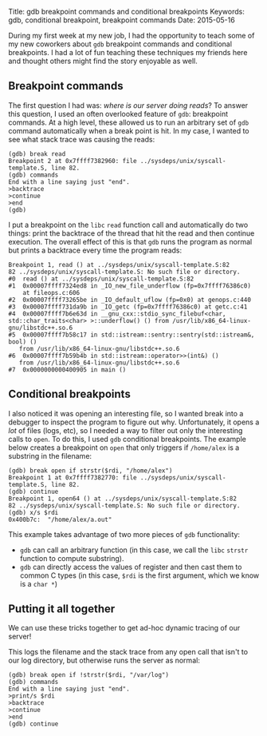 Title: gdb breakpoint commands and conditional breakpoints
Keywords: gdb, conditional breakpoint, breakpoint commands
Date: 2015-05-16
 
During my first week at my new job, I had the opportunity to teach some of my new coworkers about `gdb` breakpoint commands and conditional breakpoints. I had a lot of fun teaching these techniques my friends here and thought others might find the story enjoyable as well.
 
## Breakpoint commands
 
The first question I had was: _where is our server doing reads_? To answer this question, I used an often overlooked feature of `gdb`: breakpoint commands. At a high level, these allowed us to run an arbitrary set of `gdb` command automatically when a break point is hit. In my case, I wanted to see what stack trace was causing the reads:
 
```
(gdb) break read
Breakpoint 2 at 0x7ffff7382960: file ../sysdeps/unix/syscall-template.S, line 82.
(gdb) commands
End with a line saying just "end".
>backtrace
>continue
>end
(gdb)
```
 
I put a breakpoint on the `libc` `read` function call and automatically do two things: print the backtrace of the thread that hit the read and then continue execution. The overall effect of this is that `gdb` runs the program as normal but prints a backtrace every time the program reads:
 
```
Breakpoint 1, read () at ../sysdeps/unix/syscall-template.S:82
82 ../sysdeps/unix/syscall-template.S: No such file or directory.
#0  read () at ../sysdeps/unix/syscall-template.S:82
#1  0x00007ffff7324ed8 in _IO_new_file_underflow (fp=0x7ffff76386c0)
    at fileops.c:606
#2  0x00007ffff73265be in _IO_default_uflow (fp=0x0) at genops.c:440
#3  0x00007ffff731da9b in _IO_getc (fp=0x7ffff76386c0) at getc.c:41
#4  0x00007ffff7b6e63d in __gnu_cxx::stdio_sync_filebuf<char, std::char_traits<char> >::underflow() () from /usr/lib/x86_64-linux-gnu/libstdc++.so.6
#5  0x00007ffff7b58c17 in std::istream::sentry::sentry(std::istream&, bool) ()
   from /usr/lib/x86_64-linux-gnu/libstdc++.so.6
#6  0x00007ffff7b59b4b in std::istream::operator>>(int&) ()
   from /usr/lib/x86_64-linux-gnu/libstdc++.so.6
#7  0x0000000000400905 in main ()
```
 
## Conditional breakpoints
 
I also noticed it was opening an interesting file, so I wanted break into a debugger to inspect the program to figure out why. Unfortunately, it opens a _lot_ of files (logs, etc), so I needed a way to filter out only the interesting calls to `open`. To do this, I used `gdb` conditional breakpoints. The example below creates a breakpoint on `open` that only triggers if `/home/alex` is a substring in the filename:
 
```
(gdb) break open if strstr($rdi, "/home/alex")
Breakpoint 1 at 0x7ffff7382770: file ../sysdeps/unix/syscall-template.S, line 82.
(gdb) continue
Breakpoint 1, open64 () at ../sysdeps/unix/syscall-template.S:82
82 ../sysdeps/unix/syscall-template.S: No such file or directory.
(gdb) x/s $rdi
0x400b7c:  "/home/alex/a.out"
```
 
This example takes advantage of two more pieces of `gdb` functionality:

 - `gdb` can call an arbitrary function (in this case, we call the `libc` `strstr` function to compute substring).
 - `gdb` can directly access the values of register and then cast them to common C types (in this case, `$rdi` is the first argument, which we know is a `char *`)
 
## Putting it all together
 
We can use these tricks together to get ad-hoc dynamic tracing of our server!
 
This logs the filename and the stack trace from any open call that isn't to our log directory, but otherwise runs the server as normal:
 
```
(gdb) break open if !strstr($rdi, "/var/log")
(gdb) commands
End with a line saying just "end".
>print/s $rdi
>backtrace
>continue
>end
(gdb) continue
```